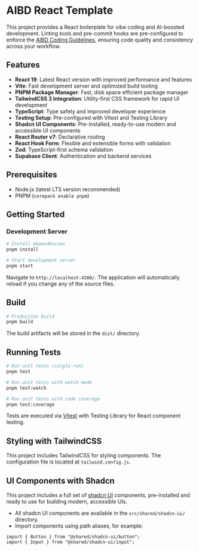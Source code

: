 # AIBD React Template

This project provides a React boilerplate for vibe coding and AI-boosted development. Linting tools and pre-commit hooks are pre-configured to enforce the [AIBD Coding Guidelines](https://github.com/gergelyszerovay/aibd-coding-guidelines), ensuring code quality and consistency across your workflow.

## Features

- **React 19**: Latest React version with improved performance and features
- **Vite**: Fast development server and optimized build tooling
- **PNPM Package Manager**: Fast, disk space efficient package manager
- **TailwindCSS 3 Integration**: Utility-first CSS framework for rapid UI development
- **TypeScript**: Type safety and improved developer experience
- **Testing Setup**: Pre-configured with Vitest and Testing Library
- **Shadcn UI Components**: Pre-installed, ready-to-use modern and accessible UI components
- **React Router v7**: Declarative routing
- **React Hook Form**: Flexible and extensible forms with validation
- **Zod**: TypeScript-first schema validation
- **Supabase Client**: Authentication and backend services

## Prerequisites

- Node.js (latest LTS version recommended)
- PNPM (`corepack enable pnpm`)

## Getting Started

### Development Server

```bash
# Install dependencies
pnpm install

# Start development server
pnpm start
```

Navigate to `http://localhost:4300/`. The application will automatically reload if you change any of the source files.

## Build

```bash
# Production build
pnpm build
```

The build artifacts will be stored in the `dist/` directory.

## Running Tests

```bash
# Run unit tests (single run)
pnpm test

# Run unit tests with watch mode
pnpm test:watch

# Run unit tests with code coverage
pnpm test:coverage
```

Tests are executed via [Vitest](https://vitest.dev/) with Testing Library for React component testing.

## Styling with TailwindCSS

This project includes TailwindCSS for styling components. The configuration file is located at `tailwind.config.js`.

## UI Components with Shadcn

This project includes a full set of [shadcn UI](https://ui.shadcn.com/) components, pre-installed and ready to use for building modern, accessible UIs.

- All shadcn UI components are available in the `src/shared/shadcn-ui/` directory.
- Import components using path aliases, for example:

```tsx
import { Button } from "@shared/shadcn-ui/button";
import { Input } from "@shared/shadcn-ui/input";
```
